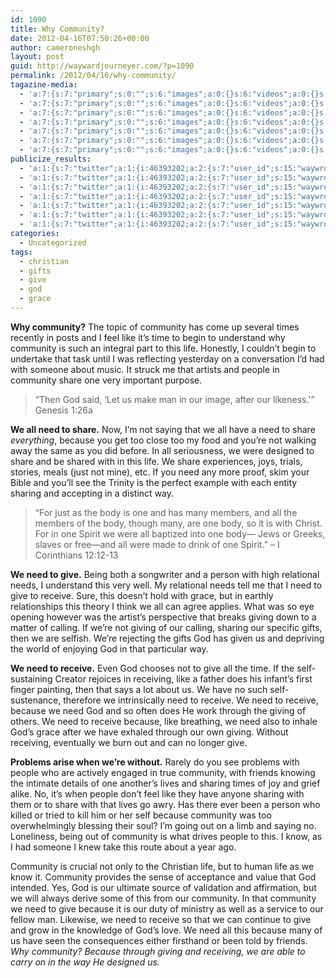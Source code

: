 ```yaml
---
id: 1090
title: Why Community?
date: 2012-04-16T07:50:26+00:00
author: cameroneshgh
layout: post
guid: http://waywardjourneyer.com/?p=1090
permalink: /2012/04/16/why-community/
tagazine-media:
  - 'a:7:{s:7:"primary";s:0:"";s:6:"images";a:0:{}s:6:"videos";a:0:{}s:11:"image_count";s:1:"0";s:6:"author";s:8:"19879429";s:7:"blog_id";s:8:"19280981";s:9:"mod_stamp";s:19:"2012-04-16 11:50:26";}'
  - 'a:7:{s:7:"primary";s:0:"";s:6:"images";a:0:{}s:6:"videos";a:0:{}s:11:"image_count";s:1:"0";s:6:"author";s:8:"19879429";s:7:"blog_id";s:8:"19280981";s:9:"mod_stamp";s:19:"2012-04-16 11:50:26";}'
  - 'a:7:{s:7:"primary";s:0:"";s:6:"images";a:0:{}s:6:"videos";a:0:{}s:11:"image_count";s:1:"0";s:6:"author";s:8:"19879429";s:7:"blog_id";s:8:"19280981";s:9:"mod_stamp";s:19:"2012-04-16 11:50:26";}'
  - 'a:7:{s:7:"primary";s:0:"";s:6:"images";a:0:{}s:6:"videos";a:0:{}s:11:"image_count";s:1:"0";s:6:"author";s:8:"19879429";s:7:"blog_id";s:8:"19280981";s:9:"mod_stamp";s:19:"2012-04-16 11:50:26";}'
  - 'a:7:{s:7:"primary";s:0:"";s:6:"images";a:0:{}s:6:"videos";a:0:{}s:11:"image_count";s:1:"0";s:6:"author";s:8:"19879429";s:7:"blog_id";s:8:"19280981";s:9:"mod_stamp";s:19:"2012-04-16 11:50:26";}'
  - 'a:7:{s:7:"primary";s:0:"";s:6:"images";a:0:{}s:6:"videos";a:0:{}s:11:"image_count";s:1:"0";s:6:"author";s:8:"19879429";s:7:"blog_id";s:8:"19280981";s:9:"mod_stamp";s:19:"2012-04-16 11:50:26";}'
  - 'a:7:{s:7:"primary";s:0:"";s:6:"images";a:0:{}s:6:"videos";a:0:{}s:11:"image_count";s:1:"0";s:6:"author";s:8:"19879429";s:7:"blog_id";s:8:"19280981";s:9:"mod_stamp";s:19:"2012-04-16 11:50:26";}'
publicize_results:
  - 'a:1:{s:7:"twitter";a:1:{i:46393202;a:2:{s:7:"user_id";s:15:"waywrdjourneyer";s:7:"post_id";s:18:"191856084561035264";}}}'
  - 'a:1:{s:7:"twitter";a:1:{i:46393202;a:2:{s:7:"user_id";s:15:"waywrdjourneyer";s:7:"post_id";s:18:"191856084561035264";}}}'
  - 'a:1:{s:7:"twitter";a:1:{i:46393202;a:2:{s:7:"user_id";s:15:"waywrdjourneyer";s:7:"post_id";s:18:"191856084561035264";}}}'
  - 'a:1:{s:7:"twitter";a:1:{i:46393202;a:2:{s:7:"user_id";s:15:"waywrdjourneyer";s:7:"post_id";s:18:"191856084561035264";}}}'
  - 'a:1:{s:7:"twitter";a:1:{i:46393202;a:2:{s:7:"user_id";s:15:"waywrdjourneyer";s:7:"post_id";s:18:"191856084561035264";}}}'
  - 'a:1:{s:7:"twitter";a:1:{i:46393202;a:2:{s:7:"user_id";s:15:"waywrdjourneyer";s:7:"post_id";s:18:"191856084561035264";}}}'
  - 'a:1:{s:7:"twitter";a:1:{i:46393202;a:2:{s:7:"user_id";s:15:"waywrdjourneyer";s:7:"post_id";s:18:"191856084561035264";}}}'
categories:
  - Uncategorized
tags:
  - christian
  - gifts
  - give
  - god
  - grace
---
```

**Why community?** The topic of community has come up several times recently in posts and I feel like it&#8217;s time to begin to understand why community is such an integral part to this life. Honestly, I couldn&#8217;t begin to undertake that task until I was reflecting yesterday on a conversation I&#8217;d had with someone about music. It struck me that artists and people in community share one very important purpose.

> &#8220;Then God said, &#8216;Let us make man in our image, after our likeness.'&#8221; Genesis 1:26a

**We all need to share.** Now, I&#8217;m not saying that we all have a need to share _everything_, because you get too close too my food and you&#8217;re not walking away the same as you did before. In all seriousness, we were designed to share and be shared with in this life. We share experiences, joys, trials, stories, meals (just not mine), etc. If you need any more proof, skim your Bible and you&#8217;ll see the Trinity is the perfect example with each entity sharing and accepting in a distinct way.

> &#8220;For just as the body is one and has many members, and all the members of the body, though many, are one body, so it is with Christ. For in one Spirit we were all baptized into one body— Jews or Greeks, slaves or free—and all were made to drink of one Spirit.&#8221; &#8211; I Corinthians 12:12-13

**We need to give.** Being both a songwriter and a person with high relational needs, I understand this very well. My relational needs tell me that I need to give to receive. Sure, this doesn&#8217;t hold with grace, but in earthly relationships this theory I think we all can agree applies. What was so eye opening however was the artist&#8217;s perspective that breaks giving down to a matter of calling. If we&#8217;re not giving of our calling, sharing our specific gifts, then we are selfish. We&#8217;re rejecting the gifts God has given us and depriving the world of enjoying God in that particular way.

**We need to receive.** Even God chooses not to give all the time. If the self-sustaining Creator rejoices in receiving, like a father does his infant&#8217;s first finger painting, then that says a lot about us. We have no such self-sustenance, therefore we intrinsically need to receive. We need to receive, because we need God and so often does He work through the giving of others. We need to receive because, like breathing, we need also to inhale God&#8217;s grace after we have exhaled through our own giving. Without receiving, eventually we burn out and can no longer give.

**Problems arise when we&#8217;re without.** Rarely do you see problems with people who are actively engaged in true community, with friends knowing the intimate details of one another&#8217;s lives and sharing times of joy and grief alike. No, it&#8217;s when people don&#8217;t feel like they have anyone sharing with them or to share with that lives go awry. Has there ever been a person who killed or tried to kill him or her self because community was too overwhelmingly blessing their soul? I&#8217;m going out on a limb and saying no. Loneliness, being out of community is what drives people to this. I know, as I had someone I knew take this route about a year ago.

Community is crucial not only to the Christian life, but to human life as we know it. Community provides the sense of acceptance and value that God intended. Yes, God is our ultimate source of validation and affirmation, but we will always derive some of this from our community. In that community we need to give because it is our duty of ministry as well as a service to our fellow man. Likewise, we need to receive so that we can continue to give and grow in the knowledge of God&#8217;s love. We need all this because many of us have seen the consequences either firsthand or been told by friends. _Why community? Because through giving and receiving, we are able to carry on in the way He designed us._